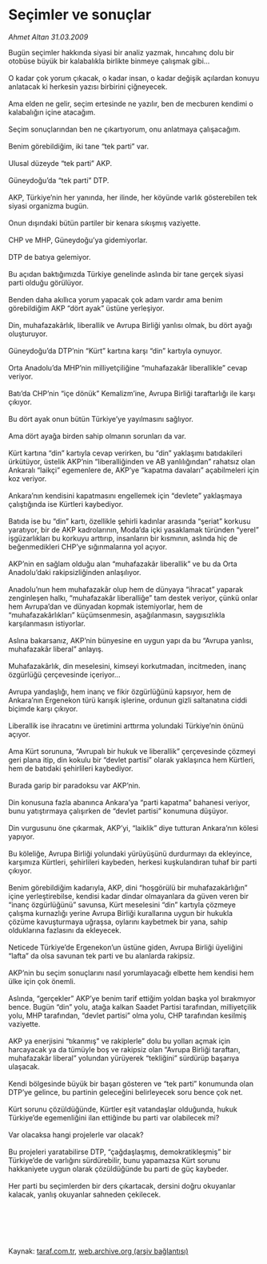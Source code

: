 # Seçimler ve sonuçlar

*Ahmet Altan 31.03.2009*

<div class="taraf_structure_2col_1zq">
<div class="margen_n">



 <p>Bugün seçimler hakkında siyasi bir analiz yazmak, hıncahınç dolu bir otobüse büyük bir kalabalıkla birlikte binmeye çalışmak gibi... <br/><br/>O kadar çok yorum çıkacak, o kadar insan, o kadar değişik açılardan konuyu anlatacak ki herkesin yazısı birbirini çiğneyecek. <br/><br/>Ama elden ne gelir, seçim ertesinde ne yazılır, ben de mecburen kendimi o kalabalığın içine atacağım. <br/><br/>Seçim sonuçlarından ben ne çıkartıyorum, onu anlatmaya çalışacağım. <br/><br/>Benim görebildiğim, iki tane “tek parti” var. <br/><br/>Ulusal düzeyde “tek parti” AKP. <br/><br/>Güneydoğu’da “tek parti” DTP. <br/><br/>AKP, Türkiye’nin her yanında, her ilinde, her köyünde varlık gösterebilen tek siyasi organizma bugün. <br/><br/>Onun dışındaki bütün partiler bir kenara sıkışmış vaziyette. <br/><br/>CHP ve MHP, Güneydoğu’ya gidemiyorlar. <br/><br/>DTP de batıya gelemiyor. <br/><br/>Bu açıdan baktığımızda Türkiye genelinde aslında bir tane gerçek siyasi parti olduğu görülüyor. <br/><br/>Benden daha akıllıca yorum yapacak çok adam vardır ama benim görebildiğim AKP “dört ayak” üstüne yerleşiyor. <br/><br/>Din, muhafazakârlık, liberallik ve Avrupa Birliği yanlısı olmak, bu dört ayağı oluşturuyor. <br/><br/>Güneydoğu’da DTP’nin “Kürt” kartına karşı “din” kartıyla oynuyor. <br/><br/>Orta Anadolu’da MHP’nin milliyetçiliğine “muhafazakâr liberallikle” cevap veriyor. <br/><br/>Batı’da CHP’nin “içe dönük” Kemalizm’ine, Avrupa Birliği taraftarlığı ile karşı çıkıyor. <br/><br/>Bu dört ayak onun bütün Türkiye’ye yayılmasını sağlıyor. <br/><br/>Ama dört ayağa birden sahip olmanın sorunları da var. <br/><br/>Kürt kartına “din” kartıyla cevap verirken, bu “din” yaklaşımı batıdakileri ürkütüyor, üstelik AKP’nin “liberalliğinden ve AB yanlılığından” rahatsız olan Ankaralı “laikçi” egemenlere de, AKP’ye “kapatma davaları” açabilmeleri için koz veriyor. <br/><br/>Ankara’nın kendisini kapatmasını engellemek için “devlete” yaklaşmaya çalıştığında ise Kürtleri kaybediyor. <br/><br/>Batıda ise bu “din” kartı, özellikle şehirli kadınlar arasında “şeriat” korkusu yaratıyor, bir de AKP kadrolarının, Moda’da içki yasaklamak türünden “yerel” işgüzarlıkları bu korkuyu arttırıp, insanların bir kısmının, aslında hiç de beğenmedikleri CHP’ye sığınmalarına yol açıyor. <br/><br/>AKP’nin en sağlam olduğu alan “muhafazakâr liberallik” ve bu da Orta Anadolu’daki rakipsizliğinden anlaşılıyor. <br/><br/>Anadolu’nun hem muhafazakâr olup hem de dünyaya “ihracat” yaparak zenginleşen halkı, “muhafazakâr liberalliğe” tam destek veriyor, çünkü onlar hem Avrupa’dan ve dünyadan kopmak istemiyorlar, hem de “muhafazakârlıkları” küçümsenmesin, aşağılanmasın, saygısızlıkla karşılanmasın istiyorlar. <br/><br/>Aslına bakarsanız, AKP’nin bünyesine en uygun yapı da bu “Avrupa yanlısı, muhafazakâr liberal” anlayış. <br/><br/>Muhafazakârlık, din meselesini, kimseyi korkutmadan, incitmeden, inanç özgürlüğü çerçevesinde içeriyor... <br/><br/>Avrupa yandaşlığı, hem inanç ve fikir özgürlüğünü kapsıyor, hem de Ankara’nın Ergenekon türü karışık işlerine, ordunun gizli saltanatına ciddi biçimde karşı çıkıyor. <br/><br/>Liberallik ise ihracatını ve üretimini arttırma yolundaki Türkiye’nin önünü açıyor. <br/><br/>Ama Kürt sorununa, “Avrupalı bir hukuk ve liberallik” çerçevesinde çözmeyi geri plana itip, din kokulu bir “devlet partisi” olarak yaklaşınca hem Kürtleri, hem de batıdaki şehirlileri kaybediyor. <br/><br/>Burada garip bir paradoksu var AKP’nin. <br/><br/>Din konusuna fazla abanınca Ankara’ya “parti kapatma” bahanesi veriyor, bunu yatıştırmaya çalışırken de “devlet partisi” konumuna düşüyor. <br/><br/>Din vurgusunu öne çıkarmak, AKP’yi, “laiklik” diye tutturan Ankara’nın kölesi yapıyor. <br/><br/>Bu köleliğe, Avrupa Birliği yolundaki yürüyüşünü durdurmayı da ekleyince, karşımıza Kürtleri, şehirlileri kaybeden, herkesi kuşkulandıran tuhaf bir parti çıkıyor. <br/><br/>Benim görebildiğim kadarıyla, AKP, dini “hoşgörülü bir muhafazakârlığın” içine yerleştirebilse, kendisi kadar dindar olmayanlara da güven veren bir “inanç özgürlüğünü” savunsa, Kürt meselesini “din” kartıyla çözmeye çalışma kurnazlığı yerine Avrupa Birliği kurallarına uygun bir hukukla çözüme kavuşturmaya uğraşsa, oylarını kaybetmek bir yana, sahip olduklarına fazlasını da ekleyecek. <br/><br/>Neticede Türkiye’de Ergenekon’un üstüne giden, Avrupa Birliği üyeliğini “lafta” da olsa savunan tek parti ve bu alanlarda rakipsiz. <br/><br/>AKP’nin bu seçim sonuçlarını nasıl yorumlayacağı elbette hem kendisi hem ülke için çok önemli. <br/><br/>Aslında, “gerçekler” AKP’ye benim tarif ettiğim yoldan başka yol bırakmıyor bence. Bugün “din” yolu, atağa kalkan Saadet Partisi tarafından, milliyetçilik yolu, MHP tarafından, “devlet partisi” olma yolu, CHP tarafından kesilmiş vaziyette. <br/><br/>AKP ya enerjisini “tıkanmış” ve rakiplerle” dolu bu yolları açmak için harcayacak ya da tümüyle boş ve rakipsiz olan “Avrupa Birliği taraftarı, muhafazakâr liberal” yolundan yürüyerek “tekliğini” sürdürüp başarıya ulaşacak. <br/><br/>Kendi bölgesinde büyük bir başarı gösteren ve “tek parti” konumunda olan DTP’ye gelince, bu partinin geleceğini belirleyecek soru bence çok net. <br/><br/>Kürt sorunu çözüldüğünde, Kürtler eşit vatandaşlar olduğunda, hukuk Türkiye’de egemenliğini ilan ettiğinde bu parti var olabilecek mi? <br/><br/>Var olacaksa hangi projelerle var olacak? <br/><br/>Bu projeleri yaratabilirse DTP, “çağdaşlaşmış, demokratikleşmiş” bir Türkiye’de de varlığını sürdürebilir, bunu yapamazsa Kürt sorunu hakkaniyete uygun olarak çözüldüğünde bu parti de güç kaybeder.<br/><br/>Her parti bu seçimlerden bir ders çıkartacak, dersini doğru okuyanlar kalacak, yanlış okuyanlar sahneden çekilecek.</p>
<br/>
<br/>
<br/>



<br/>


<div id="taraf_not">
</div>

</div>


</div>

Kaynak: [taraf.com.tr](http://www.taraf.com.tr:80/makale/4772.htm), [web.archive.org (arşiv bağlantısı)](http://web.archive.org/web/20090905091328/http://www.taraf.com.tr:80/makale/4772.htm)
